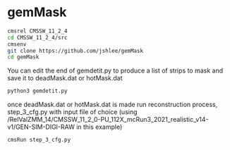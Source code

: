 # gemMask
```bash
cmsrel CMSSW_11_2_4
cd CMSSW_11_2_4/src
cmsenv
git clone https://github.com/jshlee/gemMask
cd gemMask
```

You can edit the end of gemdetit.py to produce a list of strips to mask and save it to deadMask.dat or hotMask.dat
```bash
python3 gemdetit.py
```

once deadMask.dat or hotMask.dat is made run reconstruction process, step_3_cfg.py with input file of choice (using /RelValZMM_14/CMSSW_11_2_0-PU_112X_mcRun3_2021_realistic_v14-v1/GEN-SIM-DIGI-RAW in this example)
```bash
cmsRun step_3_cfg.py
```
